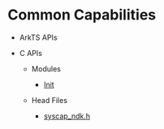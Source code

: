 # Common Capabilities

- ArkTS APIs

- C APIs
  - Modules
    - [Init](init.md)

  - Head Files
    - [syscap_ndk.h](syscap__ndk_8h.md)
  
